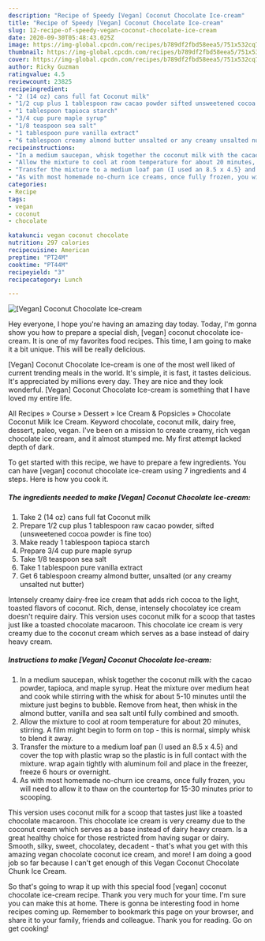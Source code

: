 ```yaml
---
description: "Recipe of Speedy [Vegan] Coconut Chocolate Ice-cream"
title: "Recipe of Speedy [Vegan] Coconut Chocolate Ice-cream"
slug: 12-recipe-of-speedy-vegan-coconut-chocolate-ice-cream
date: 2020-09-30T05:48:43.025Z
image: https://img-global.cpcdn.com/recipes/b789df2fbd58eea5/751x532cq70/vegan-coconut-chocolate-ice-cream-recipe-main-photo.jpg
thumbnail: https://img-global.cpcdn.com/recipes/b789df2fbd58eea5/751x532cq70/vegan-coconut-chocolate-ice-cream-recipe-main-photo.jpg
cover: https://img-global.cpcdn.com/recipes/b789df2fbd58eea5/751x532cq70/vegan-coconut-chocolate-ice-cream-recipe-main-photo.jpg
author: Ricky Guzman
ratingvalue: 4.5
reviewcount: 23825
recipeingredient:
- "2 (14 oz) cans full fat Coconut milk"
- "1/2 cup plus 1 tablespoon raw cacao powder sifted unsweetened cocoa powder is fine too"
- "1 tablespoon tapioca starch"
- "3/4 cup pure maple syrup"
- "1/8 teaspoon sea salt"
- "1 tablespoon pure vanilla extract"
- "6 tablespoon creamy almond butter unsalted or any creamy unsalted nut butter"
recipeinstructions:
- "In a medium saucepan, whisk together the coconut milk with the cacao powder, tapioca, and maple syrup. Heat the mixture over medium heat and cook while stirring with the whisk for about 5-10 minutes until the mixture just begins to bubble. Remove from heat, then whisk in the almond butter, vanilla and sea salt until fully combined and smooth."
- "Allow the mixture to cool at room temperature for about 20 minutes, stirring. A film might begin to form on top - this is normal, simply whisk to blend it away."
- "Transfer the mixture to a medium loaf pan (I used an 8.5 x 4.5} and cover the top with plastic wrap so the plastic is in full contact with the mixture. wrap again tightly with aluminum foil and place in the freezer, freeze 6 hours or overnight."
- "As with most homemade no-churn ice creams, once fully frozen, you will need to allow it to thaw on the countertop for 15-30 minutes prior to scooping."
categories:
- Recipe
tags:
- vegan
- coconut
- chocolate

katakunci: vegan coconut chocolate 
nutrition: 297 calories
recipecuisine: American
preptime: "PT24M"
cooktime: "PT44M"
recipeyield: "3"
recipecategory: Lunch

---
```



![[Vegan] Coconut Chocolate Ice-cream](https://img-global.cpcdn.com/recipes/b789df2fbd58eea5/751x532cq70/vegan-coconut-chocolate-ice-cream-recipe-main-photo.jpg)

Hey everyone, I hope you're having an amazing day today. Today, I'm gonna show you how to prepare a special dish, [vegan] coconut chocolate ice-cream. It is one of my favorites food recipes. This time, I am going to make it a bit unique. This will be really delicious.

[Vegan] Coconut Chocolate Ice-cream is one of the most well liked of current trending meals in the world. It's simple, it is fast, it tastes delicious. It's appreciated by millions every day. They are nice and they look wonderful. [Vegan] Coconut Chocolate Ice-cream is something that I have loved my entire life.

All Recipes » Course » Dessert » Ice Cream &amp; Popsicles » Chocolate Coconut Milk Ice Cream. Keyword chocolate, coconut milk, dairy free, dessert, paleo, vegan. I&#39;ve been on a mission to create creamy, rich vegan chocolate ice cream, and it almost stumped me. My first attempt lacked depth of dark.


To get started with this recipe, we have to prepare a few ingredients. You can have [vegan] coconut chocolate ice-cream using 7 ingredients and 4 steps. Here is how you cook it.

<!--inarticleads1-->

##### The ingredients needed to make [Vegan] Coconut Chocolate Ice-cream:

1. Take 2 (14 oz) cans full fat Coconut milk
1. Prepare 1/2 cup plus 1 tablespoon raw cacao powder, sifted (unsweetened cocoa powder is fine too)
1. Make ready 1 tablespoon tapioca starch
1. Prepare 3/4 cup pure maple syrup
1. Take 1/8 teaspoon sea salt
1. Take 1 tablespoon pure vanilla extract
1. Get 6 tablespoon creamy almond butter, unsalted (or any creamy unsalted nut butter)


Intensely creamy dairy-free ice cream that adds rich cocoa to the light, toasted flavors of coconut. Rich, dense, intensely chocolatey ice cream doesn&#39;t require dairy. This version uses coconut milk for a scoop that tastes just like a toasted chocolate macaroon. This chocolate ice cream is very creamy due to the coconut cream which serves as a base instead of dairy heavy cream. 

<!--inarticleads2-->

##### Instructions to make [Vegan] Coconut Chocolate Ice-cream:

1. In a medium saucepan, whisk together the coconut milk with the cacao powder, tapioca, and maple syrup. Heat the mixture over medium heat and cook while stirring with the whisk for about 5-10 minutes until the mixture just begins to bubble. Remove from heat, then whisk in the almond butter, vanilla and sea salt until fully combined and smooth.
1. Allow the mixture to cool at room temperature for about 20 minutes, stirring. A film might begin to form on top - this is normal, simply whisk to blend it away.
1. Transfer the mixture to a medium loaf pan (I used an 8.5 x 4.5} and cover the top with plastic wrap so the plastic is in full contact with the mixture. wrap again tightly with aluminum foil and place in the freezer, freeze 6 hours or overnight.
1. As with most homemade no-churn ice creams, once fully frozen, you will need to allow it to thaw on the countertop for 15-30 minutes prior to scooping.


This version uses coconut milk for a scoop that tastes just like a toasted chocolate macaroon. This chocolate ice cream is very creamy due to the coconut cream which serves as a base instead of dairy heavy cream. Is a great healthy choice for those restricted from having sugar or dairy. Smooth, silky, sweet, chocolatey, decadent - that&#39;s what you get with this amazing vegan chocolate coconut ice cream, and more! I am doing a good job so far because I can&#39;t get enough of this Vegan Coconut Chocolate Chunk Ice Cream. 

So that's going to wrap it up with this special food [vegan] coconut chocolate ice-cream recipe. Thank you very much for your time. I'm sure you can make this at home. There is gonna be interesting food in home recipes coming up. Remember to bookmark this page on your browser, and share it to your family, friends and colleague. Thank you for reading. Go on get cooking!
